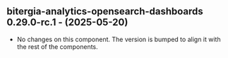   ## bitergia-analytics-opensearch-dashboards 0.29.0-rc.1 - (2025-05-20)
  
  * No changes on this component. The version is bumped to align it
    with the rest of the components.
